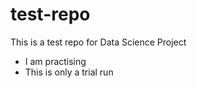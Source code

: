 # test-repo
This is a test repo for Data Science Project
* I am practising
* This is only a trial run
